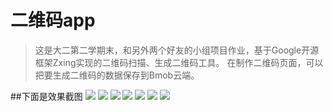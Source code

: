 # 二维码app

>这是大二第二学期末，和另外两个好友的小组项目作业，基于Google开源框架Zxing实现的二维码扫描、生成二维码工具。
>在制作二维码页面，可以把要生成二维码的数据保存到Bmob云端。

##下面是效果截图
![](http://okr1a8qew.bkt.clouddn.com/Qr_Code%E5%88%B6%E7%A0%81%E7%95%8C%E9%9D%A2.jpg)
![](http://okr1a8qew.bkt.clouddn.com/Qr_Code%E5%88%B6%E7%A0%81%E7%95%8C%E9%9D%A21.jpg)
![](http://okr1a8qew.bkt.clouddn.com/Qr_Code%E5%88%B6%E7%A0%81%E7%95%8C%E9%9D%A22.jpg)
![](http://okr1a8qew.bkt.clouddn.com/Qr_Code%E6%89%AB%E7%A0%81%E7%95%8C%E9%9D%A2.jpg)
![](http://okr1a8qew.bkt.clouddn.com/Qr_Code%E6%89%AB%E7%A0%81%E8%BF%87%E7%A8%8B.jpg)
![](http://okr1a8qew.bkt.clouddn.com/Qr_Code%E6%89%AB%E7%A0%81%E7%BB%93%E6%9E%9C.jpg)
![](http://okr1a8qew.bkt.clouddn.com/Qr_Code%E6%89%AB%E7%A0%81%E7%95%8C%E9%9D%A2%E2%80%94%E6%89%AB%E6%8F%8F%E7%BB%93%E6%9E%9C%E6%98%AF%E7%BD%91%E5%9D%80.jpg)
